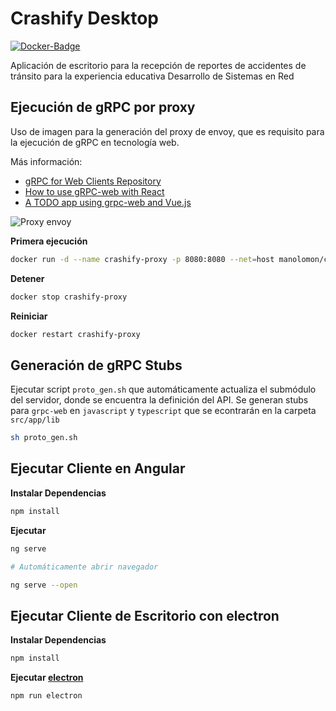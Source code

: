 # Crashify Desktop

[![Docker-Badge](https://img.shields.io/docker/cloud/build/manolomon/crashify-proxy.svg?logo=docker&logoColor=white&style=for-the-badge)](https://hub.docker.com/r/manolomon/crashify-proxy)

Aplicación de escritorio para la recepción de reportes de accidentes de tránsito para la experiencia educativa Desarrollo de Sistemas en Red


## Ejecución de gRPC por proxy

Uso de imagen para la generación del proxy de envoy, que es requisito para la ejecución de gRPC en tecnología web.

Más información:
- [gRPC for Web Clients Repository](https://github.com/grpc/grpc-web#2-run-the-server-and-proxy)
- [How to use gRPC-web with React](https://medium.com/free-code-camp/how-to-use-grpc-web-with-react-1c93feb691b5)
- [A TODO app using grpc-web and Vue.js](https://medium.com/@aravindhanjay/a-todo-app-using-grpc-web-and-vue-js-4e0c18461a3e)

![Proxy envoy](https://cdn-images-1.medium.com/max/800/1*PJce89y7GZdBYsiHzmmUow.jpeg)

**Primera ejecución**

```bash
docker run -d --name crashify-proxy -p 8080:8080 --net=host manolomon/crashify-proxy
```

**Detener**

```bash
docker stop crashify-proxy
```

**Reiniciar**

```bash
docker restart crashify-proxy
```

## Generación de gRPC Stubs

Ejecutar script `proto_gen.sh` que automáticamente actualiza el submódulo del servidor, donde se encuentra la definición del API. Se generan stubs para `grpc-web` en `javascript` y `typescript` que se econtrarán en la carpeta `src/app/lib`

```bash
sh proto_gen.sh
```

## Ejecutar Cliente en Angular

**Instalar Dependencias**

```bash
npm install
```

**Ejecutar**

```bash
ng serve

# Automáticamente abrir navegador

ng serve --open
```

## Ejecutar Cliente de Escritorio con electron

**Instalar Dependencias**

```bash
npm install
```

**Ejecutar [electron](https://electronjs.org/)**

```bash
npm run electron
```